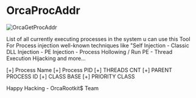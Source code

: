 # OrcaProcAddr

![OrcaGetProcAddr](https://github.com/pjxx01/OrcaProcAddr/assets/111459558/f6deefdf-a0e1-4459-8ddf-6354631a3974)


List of all currently executing processes in the system u can use this Tool For Process injection well-known techniques like "Self Injection - Classic DLL Injection - PE Injection - Process Hollowing / Run PE - Thread Execution Hijacking and more...

[+] Process Name
[+] Process PID
[+] THREADS CNT
[+] PARENT PROCESS ID
[+] CLASS BASE
[+] PRIORITY CLASS




Happy Hacking - OrcaRootkit$ Team
 
